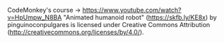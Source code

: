 CodeMonkey's course -> https://www.youtube.com/watch?v=HpUmpw_N8BA
"Animated humanoid robot" (https://skfb.ly/KE8x) by pinguinoconpulgares is licensed under Creative Commons Attribution (http://creativecommons.org/licenses/by/4.0/).

